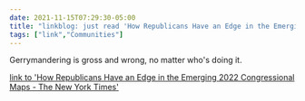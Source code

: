 ```yaml
---
date: 2021-11-15T07:29:30-05:00
title: "linkblog: just read 'How Republicans Have an Edge in the Emerging 2022 Congressional Maps - The New York Times'"
tags: ["link","Communities"]
---
```

Gerrymandering is gross and wrong, no matter who's doing it.
 
[link to 'How Republicans Have an Edge in the Emerging 2022 Congressional Maps - The New York Times'](https://www.nytimes.com/2021/11/15/us/politics/republicans-2022-redistricting-maps.html)
